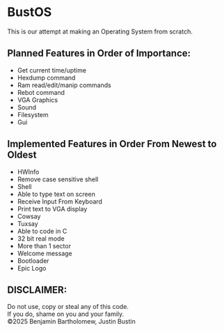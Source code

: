 # BustOS
This is our attempt at making an Operating System from scratch.
## Planned Features in Order of Importance:
- Get current time/uptime
- Hexdump command
- Ram read/edit/manip commands
- Rebot command
- VGA Graphics
- Sound
- Filesystem
- Gui
## Implemented Features in Order From Newest to Oldest
- HWInfo
- Remove case sensitive shell
- Shell
- Able to type text on screen
- Receive Input From Keyboard
- Print text to VGA display
- Cowsay
- Tuxsay
- Able to code in C  
- 32 bit real mode  
- More than 1 sector  
- Welcome message  
- Bootloader
- Epic Logo
## DISCLAIMER:
Do not use, copy or steal any of this code. <br>
If you do, shame on you and your family. <br>
 ©2025 Benjamin Bartholomew, Justin Bustin
